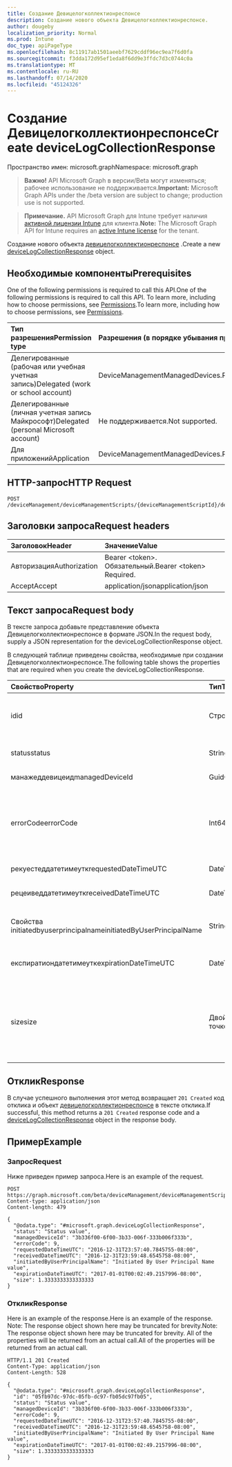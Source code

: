 ```yaml
---
title: Создание Девицелогколлектионреспонсе
description: Создание нового объекта Девицелогколлектионреспонсе.
author: dougeby
localization_priority: Normal
ms.prod: Intune
doc_type: apiPageType
ms.openlocfilehash: 8c11917ab1501aeebf7629cddf96ec9ea7f6d0fa
ms.sourcegitcommit: f3dda172d95ef1eda8f6dd9e3ffdc7d3c0744c0a
ms.translationtype: MT
ms.contentlocale: ru-RU
ms.lasthandoff: 07/14/2020
ms.locfileid: "45124326"
---
```

# <a name="create-devicelogcollectionresponse"></a><span data-ttu-id="fba5c-103">Создание Девицелогколлектионреспонсе</span><span class="sxs-lookup"><span data-stu-id="fba5c-103">Create deviceLogCollectionResponse</span></span>

<span data-ttu-id="fba5c-104">Пространство имен: microsoft.graph</span><span class="sxs-lookup"><span data-stu-id="fba5c-104">Namespace: microsoft.graph</span></span>

> <span data-ttu-id="fba5c-105">**Важно!** API Microsoft Graph в версии/Beta могут изменяться; рабочее использование не поддерживается.</span><span class="sxs-lookup"><span data-stu-id="fba5c-105">**Important:** Microsoft Graph APIs under the /beta version are subject to change; production use is not supported.</span></span>

> <span data-ttu-id="fba5c-106">**Примечание.** API Microsoft Graph для Intune требует наличия [активной лицензии Intune](https://go.microsoft.com/fwlink/?linkid=839381) для клиента.</span><span class="sxs-lookup"><span data-stu-id="fba5c-106">**Note:** The Microsoft Graph API for Intune requires an [active Intune license](https://go.microsoft.com/fwlink/?linkid=839381) for the tenant.</span></span>

<span data-ttu-id="fba5c-107">Создание нового объекта [девицелогколлектионреспонсе](../resources/intune-devices-devicelogcollectionresponse.md) .</span><span class="sxs-lookup"><span data-stu-id="fba5c-107">Create a new [deviceLogCollectionResponse](../resources/intune-devices-devicelogcollectionresponse.md) object.</span></span>

## <a name="prerequisites"></a><span data-ttu-id="fba5c-108">Необходимые компоненты</span><span class="sxs-lookup"><span data-stu-id="fba5c-108">Prerequisites</span></span>
<span data-ttu-id="fba5c-109">One of the following permissions is required to call this API.</span><span class="sxs-lookup"><span data-stu-id="fba5c-109">One of the following permissions is required to call this API.</span></span> <span data-ttu-id="fba5c-110">To learn more, including how to choose permissions, see [Permissions](/graph/permissions-reference).</span><span class="sxs-lookup"><span data-stu-id="fba5c-110">To learn more, including how to choose permissions, see [Permissions](/graph/permissions-reference).</span></span>

|<span data-ttu-id="fba5c-111">Тип разрешения</span><span class="sxs-lookup"><span data-stu-id="fba5c-111">Permission type</span></span>|<span data-ttu-id="fba5c-112">Разрешения (в порядке убывания привилегий)</span><span class="sxs-lookup"><span data-stu-id="fba5c-112">Permissions (from most to least privileged)</span></span>|
|:---|:---|
|<span data-ttu-id="fba5c-113">Делегированные (рабочая или учебная учетная запись)</span><span class="sxs-lookup"><span data-stu-id="fba5c-113">Delegated (work or school account)</span></span>|<span data-ttu-id="fba5c-114">DeviceManagementManagedDevices.ReadWrite.All</span><span class="sxs-lookup"><span data-stu-id="fba5c-114">DeviceManagementManagedDevices.ReadWrite.All</span></span>|
|<span data-ttu-id="fba5c-115">Делегированные (личная учетная запись Майкрософт)</span><span class="sxs-lookup"><span data-stu-id="fba5c-115">Delegated (personal Microsoft account)</span></span>|<span data-ttu-id="fba5c-116">Не поддерживается.</span><span class="sxs-lookup"><span data-stu-id="fba5c-116">Not supported.</span></span>|
|<span data-ttu-id="fba5c-117">Для приложений</span><span class="sxs-lookup"><span data-stu-id="fba5c-117">Application</span></span>|<span data-ttu-id="fba5c-118">DeviceManagementManagedDevices.ReadWrite.All</span><span class="sxs-lookup"><span data-stu-id="fba5c-118">DeviceManagementManagedDevices.ReadWrite.All</span></span>|

## <a name="http-request"></a><span data-ttu-id="fba5c-119">HTTP-запрос</span><span class="sxs-lookup"><span data-stu-id="fba5c-119">HTTP Request</span></span>
<!-- {
  "blockType": "ignored"
}
-->
``` http
POST /deviceManagement/deviceManagementScripts/{deviceManagementScriptId}/deviceRunStates/{deviceManagementScriptDeviceStateId}/managedDevice/logCollectionRequests
```

## <a name="request-headers"></a><span data-ttu-id="fba5c-120">Заголовки запроса</span><span class="sxs-lookup"><span data-stu-id="fba5c-120">Request headers</span></span>
|<span data-ttu-id="fba5c-121">Заголовок</span><span class="sxs-lookup"><span data-stu-id="fba5c-121">Header</span></span>|<span data-ttu-id="fba5c-122">Значение</span><span class="sxs-lookup"><span data-stu-id="fba5c-122">Value</span></span>|
|:---|:---|
|<span data-ttu-id="fba5c-123">Авторизация</span><span class="sxs-lookup"><span data-stu-id="fba5c-123">Authorization</span></span>|<span data-ttu-id="fba5c-124">Bearer &lt;token&gt;. Обязательный.</span><span class="sxs-lookup"><span data-stu-id="fba5c-124">Bearer &lt;token&gt; Required.</span></span>|
|<span data-ttu-id="fba5c-125">Accept</span><span class="sxs-lookup"><span data-stu-id="fba5c-125">Accept</span></span>|<span data-ttu-id="fba5c-126">application/json</span><span class="sxs-lookup"><span data-stu-id="fba5c-126">application/json</span></span>|

## <a name="request-body"></a><span data-ttu-id="fba5c-127">Текст запроса</span><span class="sxs-lookup"><span data-stu-id="fba5c-127">Request body</span></span>
<span data-ttu-id="fba5c-128">В тексте запроса добавьте представление объекта Девицелогколлектионреспонсе в формате JSON.</span><span class="sxs-lookup"><span data-stu-id="fba5c-128">In the request body, supply a JSON representation for the deviceLogCollectionResponse object.</span></span>

<span data-ttu-id="fba5c-129">В следующей таблице приведены свойства, необходимые при создании Девицелогколлектионреспонсе.</span><span class="sxs-lookup"><span data-stu-id="fba5c-129">The following table shows the properties that are required when you create the deviceLogCollectionResponse.</span></span>

|<span data-ttu-id="fba5c-130">Свойство</span><span class="sxs-lookup"><span data-stu-id="fba5c-130">Property</span></span>|<span data-ttu-id="fba5c-131">Тип</span><span class="sxs-lookup"><span data-stu-id="fba5c-131">Type</span></span>|<span data-ttu-id="fba5c-132">Описание</span><span class="sxs-lookup"><span data-stu-id="fba5c-132">Description</span></span>|
|:---|:---|:---|
|<span data-ttu-id="fba5c-133">id</span><span class="sxs-lookup"><span data-stu-id="fba5c-133">id</span></span>|<span data-ttu-id="fba5c-134">Строка</span><span class="sxs-lookup"><span data-stu-id="fba5c-134">String</span></span>|<span data-ttu-id="fba5c-135">Уникальный идентификатор в виде tenantId_deviceId_requestId</span><span class="sxs-lookup"><span data-stu-id="fba5c-135">The unique identifier in the form of tenantId_deviceId_requestId</span></span>|
|<span data-ttu-id="fba5c-136">status</span><span class="sxs-lookup"><span data-stu-id="fba5c-136">status</span></span>|<span data-ttu-id="fba5c-137">String</span><span class="sxs-lookup"><span data-stu-id="fba5c-137">String</span></span>|<span data-ttu-id="fba5c-138">Состояние запроса на сбор журналов</span><span class="sxs-lookup"><span data-stu-id="fba5c-138">The status of the log collection request</span></span>|
|<span data-ttu-id="fba5c-139">манажеддевицеид</span><span class="sxs-lookup"><span data-stu-id="fba5c-139">managedDeviceId</span></span>|<span data-ttu-id="fba5c-140">Guid</span><span class="sxs-lookup"><span data-stu-id="fba5c-140">Guid</span></span>|<span data-ttu-id="fba5c-141">Идентификатор устройства</span><span class="sxs-lookup"><span data-stu-id="fba5c-141">The device Id</span></span>|
|<span data-ttu-id="fba5c-142">errorCode</span><span class="sxs-lookup"><span data-stu-id="fba5c-142">errorCode</span></span>|<span data-ttu-id="fba5c-143">Int64</span><span class="sxs-lookup"><span data-stu-id="fba5c-143">Int64</span></span>|<span data-ttu-id="fba5c-144">Код ошибки (при наличии).</span><span class="sxs-lookup"><span data-stu-id="fba5c-144">The error code, if any.</span></span> <span data-ttu-id="fba5c-145">Допустимые значения — 9.22337203685478 E + 18 — 9.22337203685478 E + 18</span><span class="sxs-lookup"><span data-stu-id="fba5c-145">Valid values -9.22337203685478E+18 to 9.22337203685478E+18</span></span>|
|<span data-ttu-id="fba5c-146">рекуестеддатетимеутк</span><span class="sxs-lookup"><span data-stu-id="fba5c-146">requestedDateTimeUTC</span></span>|<span data-ttu-id="fba5c-147">DateTimeOffset</span><span class="sxs-lookup"><span data-stu-id="fba5c-147">DateTimeOffset</span></span>|<span data-ttu-id="fba5c-148">Дата и время запроса</span><span class="sxs-lookup"><span data-stu-id="fba5c-148">The DateTime of the request</span></span>|
|<span data-ttu-id="fba5c-149">рецеиведдатетимеутк</span><span class="sxs-lookup"><span data-stu-id="fba5c-149">receivedDateTimeUTC</span></span>|<span data-ttu-id="fba5c-150">DateTimeOffset</span><span class="sxs-lookup"><span data-stu-id="fba5c-150">DateTimeOffset</span></span>|<span data-ttu-id="fba5c-151">Дата и время получения запроса</span><span class="sxs-lookup"><span data-stu-id="fba5c-151">The DateTime the request was received</span></span>|
|<span data-ttu-id="fba5c-152">Свойства initiatedbyuserprincipalname</span><span class="sxs-lookup"><span data-stu-id="fba5c-152">initiatedByUserPrincipalName</span></span>|<span data-ttu-id="fba5c-153">String</span><span class="sxs-lookup"><span data-stu-id="fba5c-153">String</span></span>|<span data-ttu-id="fba5c-154">Имя участника-пользователя, который инициировал запрос.</span><span class="sxs-lookup"><span data-stu-id="fba5c-154">The UPN for who initiated the request</span></span>|
|<span data-ttu-id="fba5c-155">експиратиондатетимеутк</span><span class="sxs-lookup"><span data-stu-id="fba5c-155">expirationDateTimeUTC</span></span>|<span data-ttu-id="fba5c-156">DateTimeOffset</span><span class="sxs-lookup"><span data-stu-id="fba5c-156">DateTimeOffset</span></span>|<span data-ttu-id="fba5c-157">Дата и время истечения срока действия журналов</span><span class="sxs-lookup"><span data-stu-id="fba5c-157">The DateTime of the expiration of the logs</span></span>|
|<span data-ttu-id="fba5c-158">size</span><span class="sxs-lookup"><span data-stu-id="fba5c-158">size</span></span>|<span data-ttu-id="fba5c-159">Двойное с плавающей точкой</span><span class="sxs-lookup"><span data-stu-id="fba5c-159">Double</span></span>|<span data-ttu-id="fba5c-160">Размер журналов.</span><span class="sxs-lookup"><span data-stu-id="fba5c-160">The size of the logs.</span></span> <span data-ttu-id="fba5c-161">Допустимые значения — 1 79769313486232e308 E + 308 — 1 79769313486232e308 E + 308</span><span class="sxs-lookup"><span data-stu-id="fba5c-161">Valid values -1.79769313486232E+308 to 1.79769313486232E+308</span></span>|



## <a name="response"></a><span data-ttu-id="fba5c-162">Отклик</span><span class="sxs-lookup"><span data-stu-id="fba5c-162">Response</span></span>
<span data-ttu-id="fba5c-163">В случае успешного выполнения этот метод возвращает `201 Created` код отклика и объект [девицелогколлектионреспонсе](../resources/intune-devices-devicelogcollectionresponse.md) в тексте отклика.</span><span class="sxs-lookup"><span data-stu-id="fba5c-163">If successful, this method returns a `201 Created` response code and a [deviceLogCollectionResponse](../resources/intune-devices-devicelogcollectionresponse.md) object in the response body.</span></span>

## <a name="example"></a><span data-ttu-id="fba5c-164">Пример</span><span class="sxs-lookup"><span data-stu-id="fba5c-164">Example</span></span>

### <a name="request"></a><span data-ttu-id="fba5c-165">Запрос</span><span class="sxs-lookup"><span data-stu-id="fba5c-165">Request</span></span>
<span data-ttu-id="fba5c-166">Ниже приведен пример запроса.</span><span class="sxs-lookup"><span data-stu-id="fba5c-166">Here is an example of the request.</span></span>
``` http
POST https://graph.microsoft.com/beta/deviceManagement/deviceManagementScripts/{deviceManagementScriptId}/deviceRunStates/{deviceManagementScriptDeviceStateId}/managedDevice/logCollectionRequests
Content-type: application/json
Content-length: 479

{
  "@odata.type": "#microsoft.graph.deviceLogCollectionResponse",
  "status": "Status value",
  "managedDeviceId": "3b336f00-6f00-3b33-006f-333b006f333b",
  "errorCode": 9,
  "requestedDateTimeUTC": "2016-12-31T23:57:40.7845755-08:00",
  "receivedDateTimeUTC": "2016-12-31T23:59:48.6545758-08:00",
  "initiatedByUserPrincipalName": "Initiated By User Principal Name value",
  "expirationDateTimeUTC": "2017-01-01T00:02:49.2157996-08:00",
  "size": 1.3333333333333333
}
```

### <a name="response"></a><span data-ttu-id="fba5c-167">Отклик</span><span class="sxs-lookup"><span data-stu-id="fba5c-167">Response</span></span>
<span data-ttu-id="fba5c-168">Here is an example of the response.</span><span class="sxs-lookup"><span data-stu-id="fba5c-168">Here is an example of the response.</span></span> <span data-ttu-id="fba5c-169">Note: The response object shown here may be truncated for brevity.</span><span class="sxs-lookup"><span data-stu-id="fba5c-169">Note: The response object shown here may be truncated for brevity.</span></span> <span data-ttu-id="fba5c-170">All of the properties will be returned from an actual call.</span><span class="sxs-lookup"><span data-stu-id="fba5c-170">All of the properties will be returned from an actual call.</span></span>
``` http
HTTP/1.1 201 Created
Content-Type: application/json
Content-Length: 528

{
  "@odata.type": "#microsoft.graph.deviceLogCollectionResponse",
  "id": "05fb97dc-97dc-05fb-dc97-fb05dc97fb05",
  "status": "Status value",
  "managedDeviceId": "3b336f00-6f00-3b33-006f-333b006f333b",
  "errorCode": 9,
  "requestedDateTimeUTC": "2016-12-31T23:57:40.7845755-08:00",
  "receivedDateTimeUTC": "2016-12-31T23:59:48.6545758-08:00",
  "initiatedByUserPrincipalName": "Initiated By User Principal Name value",
  "expirationDateTimeUTC": "2017-01-01T00:02:49.2157996-08:00",
  "size": 1.3333333333333333
}
```



